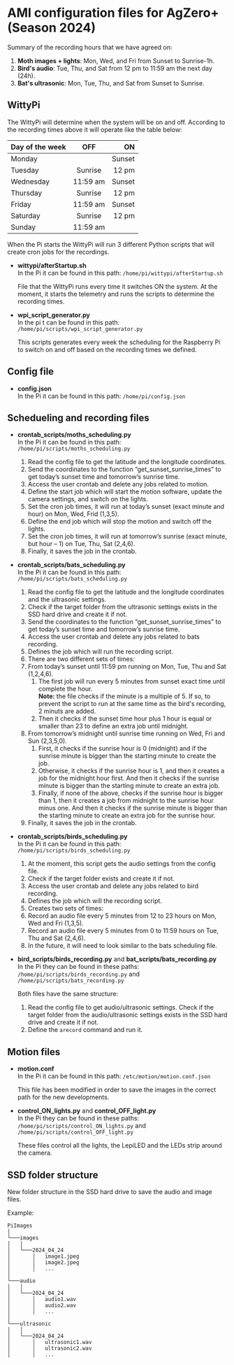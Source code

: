 # AMI configuration files for AgZero+ (Season 2024)

Summary of the recording hours that we have agreed on:

1. **Moth images + lights**: Mon, Wed, and Fri from Sunset to Sunrise-1h.
2. **Bird's audio**: Tue, Thu, and Sat from 12 pm to 11:59 am the next day (24h).
3. **Bat's ultrasonic**: Mon, Tue, Thu, and Sat from Sunset to Sunrise.

## WittyPi

The WittyPi will determine when the system will be on and off. According to the recording times above it will operate like the table below:

| Day of the week   | OFF      | ON     |
| :---------------- | :------: | -----: |
| Monday            |          | Sunset |
| Tuesday           | Sunrise  | 12 pm  |
| Wednesday         | 11:59 am | Sunset |
| Thursday          | Sunrise  | 12 pm  |
| Friday            | 11:59 am | Sunset |
| Saturday          | Sunrise  | 12 pm  |
| Sunday            | 11:59 am |        |

When the Pi starts the WittyPi will run 3 different Python scripts that will create cron jobs for the recordings.

- **wittypi/afterStartup.sh**  
  In the Pi it can be found in this path: ```/home/pi/wittypi/afterStartup.sh```
  
  File that the WittyPi runs every time it switches ON the system. At the moment, it starts the telemetry and runs the scripts to determine the recording times.

- **wpi_script_generator.py**  
  In the pi t can be found in this path: ```/home/pi/scripts/wpi_script_generator.py```

  This scripts generates every week the scheduling for the Raspberry Pi to switch on and off based on the recording times we defined. 

## Config file

- **config.json**  
  In the Pi it can be found in this path: ```/home/pi/config.json```

## Schedueling and recording files

- **crontab_scripts/moths_scheduling.py**  
  In the Pi it can be found in this path: ```/home/pi/scripts/moths_scheduling.py```

  1. Read the config file to get the latitude and the longitude coordinates.
  2. Send the coordinates to the function “get_sunset_sunrise_times” to get today’s sunset time and tomorrow’s sunrise time.
  3. Access the user crontab and delete any jobs related to motion.
  4. Define the start job which will start the motion software, update the camera settings, and switch on the lights.
  5. Set the cron job times, it will run at today’s sunset (exact minute and hour) on Mon, Wed, Frid (1,3,5).
  6. Define the end job which will stop the motion and switch off the lights.
  7. Set the cron job times, it will run at tomorrow’s sunrise (exact minute, but hour – 1) on Tue, Thu, Sat (2,4,6).
  8. Finally, it saves the job in the crontab.

- **crontab_scripts/bats_scheduling.py**  
  In the Pi it can be found in this path: ```/home/pi/scripts/bats_scheduling.py```

  1. Read the config file to get the latitude and the longitude coordinates and the ultrasonic settings.
  2. Check if the target folder from the ultrasonic settings exists in the SSD hard drive and create it if not.
  3. Send the coordinates to the function “get_sunset_sunrise_times” to get today’s sunset time and tomorrow’s sunrise time.
  4. Access the user crontab and delete any jobs related to bats recording.
  5. Defines the job which will run the recording script.
  6. There are two different sets of times:
    1. From today’s sunset until 11:59 pm running on Mon, Tue, Thu and Sat (1,2,4,6).
        1. The first job will run every 5 minutes from sunset exact time until complete the hour.  
          **Note:** the file checks if the minute is a multiple of 5. If so, to prevent the script to run at the same time as the bird's recording, 2 minuts are added.  
        2. Then it checks if the sunset time hour plus 1 hour is equal or smaller than 23 to define an extra job until midnight.
    2. From tomorrow’s midnight until sunrise time running on Wed, Fri and Sun (2,3,5,0).
        1. First, it checks if the sunrise hour is 0 (midnight) and if the sunrise minute is bigger than the starting minute to create the job.
        2. Otherwise, it checks if the sunrise hour is 1, and then it creates a job for the midnight hour first. And then it checks if the sunrise minute is bigger than the starting minute to create an extra job.
        3. Finally, if none of the above, checks if the sunrise hour is bigger than 1, then it creates a job from midnight to the sunrise hour minus one. And then it checks if the sunrise minute is bigger than the starting minute to create an extra job for the sunrise hour.
  7. Finally, it saves the job in the crontab.

- **crontab_scripts/birds_scheduling.py**  
  In the Pi it can be found in this path: ```/home/pi/scripts/birds_scheduling.py```

  1. At the moment, this script gets the audio settings from the config file.
  2. Check if the target folder exists and create it if not.
  3. Access the user crontab and delete any jobs related to bird recording.
  4. Defines the job which will the recording script.
  5. Creates two sets of times:
    1. Record an audio file every 5 minutes from 12 to 23 hours on Mon, Wed and Fri (1,3,5).
    2. Record an audio file every 5 minutes from 0 to 11:59 hours on Tue, Thu and Sat (2,4,6).
  6. In the future, it will need to look similar to the bats scheduling file.

- **bird_scripts/birds_recording.py** and **bat_scripts/bats_recording.py**  
  In the Pi they can be found in these paths: ```/home/pi/scripts/birds_recording.py``` and ```/home/pi/scripts/bats_recording.py```
  
  Both files have the same structure:
  1. Read the config file to get audio/ultrasonic settings. Check if the target folder from the audio/ultrasonic settings exists in the SSD hard drive and create it if not.
  2. Define the ```arecord``` command and run it.

## Motion files
- **motion.conf**  
  In the Pi it can be found in this path: ```/etc/motion/motion.conf.json```

  This file has been modified in order to save the images in the correct path for the new developments. 

- **control_ON_lights.py** and **control_OFF_light.py**  
  In the Pi they can be found in these paths: 
  ```/home/pi/scripts/control_ON_lights.py``` and 
  ```/home/pi/scripts/control_OFF_light.py```

  These files control all the lights, the LepiLED and the LEDs strip around the camera.  

## SSD folder structure

New folder structure in the SSD hard drive to save the audio and image files.

Example:
```
PiImages
│
└───images
│   │
│   └───2024_04_24
│       │   image1.jpeg
│       │   image2.jpeg
│       │   ...
│   
└───audio
│   │
│   └───2024_04_24
│       │   audio1.wav
│       │   audio2.wav
│       │   ...
│   
└───ultrasonic
│   │
│   └───2024_04_24
│       │   ultrasonic1.wav
│       │   ultrasonic2.wav
│       │   ...
```